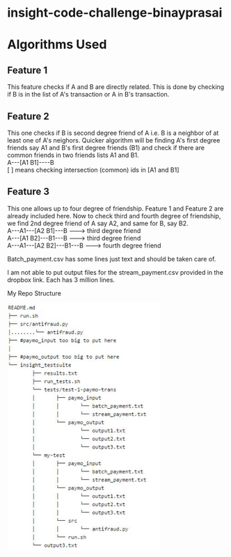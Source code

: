# insight-code-challenge-binayprasai

# Algorithms Used
## Feature 1
This feature checks if A and B are directly related. 
This is done by checking if B is in the list of A's transaction or A in B's transaction.

## Feature 2 
This one checks if B is second degree friend of A i.e. B is a neighbor of at least one of A's neighors. 
Quicker algorithm will be finding A's first degree friends say A1 and B's first degree friends (B1) and check if there are common friends in two friends lists A1 and B1.  
A---[A1 B1]----B  
[   ] means checking intersection (common) ids in [A1 and B1]  

## Feature 3 
This one allows up to four degree of friendship. Feature 1 and Feature 2 are already included here. 
Now to check third and fourth degree of friendship, we find 2nd degree friend of A say A2, and same for B, say B2.   
A---A1---[A2 B1]---B ---> third degree friend  
A---[A1 B2]---B1---B ---> third degree friend  
A---A1---[A2 B2]---B1---B ---> fourth degree friend  

Batch_payment.csv has some lines just text and should be taken care of.   

I am not able to put output files for the stream_payment.csv provided in the dropbox link. Each has 3 million lines.  

My Repo Structure    

 
<img src="repo.png" width="350">
